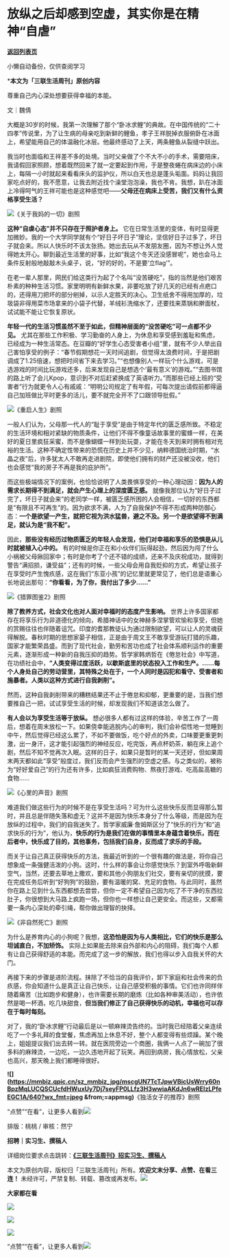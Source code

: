 # 放纵之后却感到空虚，其实你是在精神“自虐”

[**返回列表页**](/gzh/三联生活周刊)

小懒自动备份，仅供查阅学习

***本文为「三联生活周刊」原创内容**

  
  
尊重自己内心深处想要获得幸福的本能。  
  
文｜魏倩

大概是30岁的时候，我第一次理解了那个“卧冰求鲤”的典故。在中国传统的“二十四孝”传说里，为了让生病的母亲吃到新鲜的鲤鱼，孝子王祥脱掉衣服俯卧在冰面上，希望能用自己的体温融化冰层。他最终感动了上天，两条鲤鱼从裂缝中跃出。

我当时也面临和王祥差不多的处境。当时父亲做了个不大不小的手术，需要陪床，我请假回家照顾，想着既然回来了就一定要起到作用，于是整夜蜷在病床边的小床上，每隔一小时就起来看看床头的监护仪，所以白天也总是蓬头垢面。妈妈让我回家吃点好的，我不愿意，让我去附近找个澡堂泡泡澡，我也不肯。我想，趴在冰面上冷得呵气的王祥可能也是这种感觉吧——**父母还在病床上受苦，我们又有什么资格享受生活？**

![](https://mmbiz.qpic.cn/sz_mmbiz_jpg/mscgUN7TcTJpwVBicUsWrry60nBpzMqLUvibFGZib0JicpIUmsG46FJLU8fRpc0u7Pquq2watBKJFz8WLESFX7XY8Q/640?wx_fmt=jpeg&from;=appmsg)《关于我妈的一切》剧照

**这种“自虐心态”并不只存在于照护者身上。**
它在日常生活里的变体，有时显得更加微妙。我的一个大学同学就有个“好日子坏日子”理论，坚信好日子过多了，坏日子就会来。所以人快乐时不该太张扬。她出去玩从不发朋友圈，因为不想让外人觉得她太开心。聊到最近生活里的好事，比如“我这个冬天还没感冒呢”，她也会马上条件反射般地敲敲木头桌子，说，“好的好的，不是要‘立flag’”。

在老一辈人那里，网民们给这类行为起了个名叫“没苦硬吃”，指的当然是他们艰苦朴素的种种生活习惯。家里明明有新鲜水果，非要吃放了好几天的已经有点疤口的，还得用刀把坏的部分剜掉，以示人定胜天的决心。卫生纸舍不得用加厚的，垃圾袋非得用菜市场拿来的小袋子代替，羊绒衫洗缩水了，还要找来蒸锅和擀面杖，试试能不能让它恢复原状。

**年轻一代的生活习惯虽然不至于如此，但精神层面的“没苦硬吃”可一点都不少见。**
尤其在那些工作积极、学习勤奋的人身上，为休息和享受感到羞耻和焦虑，已经成为一种生活常态。在豆瓣的“好学生心态受害者小组”里，就有不少人举出自己害怕享受的例子：“春节假期想花一天时间追剧，但觉得太浪费时间，于是把剧调成了1.25倍速，想把时间省下来去学习。”“也想像别人一样玩个什么游戏，可是选游戏的时间比玩游戏还多，后来发现自己是想选个‘最有意义’的游戏。”“去图书馆的路上听了会儿Kpop，意识到不对后赶紧换成了英语听力。”而那些已经上班的“受害者”行为就更令人心有戚戚：“明明公司规定了有年假，可每次提出请假前都得逼自己加班做比平时更多的活儿，要不就完全开不了口跟领导批假。”

![](https://mmbiz.qpic.cn/sz_mmbiz_jpg/mscgUN7TcTJpwVBicUsWrry60nBpzMqLUnVOiakQUb47HicIp9DEpa1vRf8g5OTTUo9VgrWicYvvHs16fSwzMWoycA/640?wx_fmt=jpeg&from;=appmsg)《重启人生》剧照

一般人们认为，父母那一代人的“耻于享受”是由于特定年代的匮乏感所致。不稳定的生活环境和相对紧缺的物质条件，让他们不得不像童话故事里的蜜蜂一样，在美好的夏日里疯狂采蜜，而不是像蝴蝶一样到处玩耍，才能在冬天到来时拥有相对充裕的生活。这种不确定性带来的恐慌在历史上并不少见，纳粹德国统治时期，“水晶之夜”后，许多犹太人不敢再走进剧院，即使他们拥有的财产还没被没收，他们也会感觉“我的房子不再是我的庇护所”。

而这些极端情况下的案例，也恰恰说明了人类畏惧享受的一种心理动因：**因为人的需求长期得不到满足，就会产生心理上的深度匮乏感。**
就像我那位认为“好日子过完了，坏日子就会来”的老同学一样，被匮乏感所困的人会相信，一切好的东西都是“有限且不可再生”的。因为欲求不满，人为了自我保护不得不形成两种防御心态：**一个是欲望一产生，就把它视为洪水猛兽，避之不及。另一个是欲望得不到满足，就认为是“我不配”。**

因此，**那些没有经历过物质匮乏的年轻人会发现，他们对幸福和享乐的恐惧是从儿时就被植入心中的。**
有的时候是你正在和小伙伴们玩得起劲，然后因为闯了什么小祸被父母揪回家中；有时是你考了个还不错的成绩，还来不及庆祝成功，就得到警告“满招损，谦受益”；还有的时候，一些父母会用自我贬抑的方式，希望让孩子在享受时产生愧疚感，这在我们“东亚小孩”的记忆里就更常见了，他们总是语重心长地说出那句：**“你看看，为了你，我付出了多少……”**

![](https://mmbiz.qpic.cn/sz_mmbiz_jpg/mscgUN7TcTJpwVBicUsWrry60nBpzMqLUPQa2wrqpOdUkhXgh037SrujEZiaPGQyyXkM2OnIIWIHd9GiajbiaTaqrQ/640?wx_fmt=jpeg&from;=appmsg)《猎罪图鉴2》剧照

**除了教养方式，社会文化也对人面对幸福时的态度产生影响。**
世界上许多国家都存在将享乐行为非道德化的倾向，希腊神话中的女神赫多涅掌管欢愉和享受，但她的赏赐往往也伴随着诅咒。印度的耆那教徒认为通过限制欲望，可以让人的灵魂获得解脱。春秋时期的思想家晏子相信，正是由于周文王不敢享受游玩打猎的乐趣，国家才能繁荣昌盛。而到了现代社会，勤劳和苦功也成了社会体系顺利运作的重要元素，逐渐形成一种新的自我压抑的趋势。哲学家韩炳哲在《倦怠社会》中写道，在功绩社会中，**“人类变得过度活跃，以歇斯底里的状态投入工作和生产。……每个人身处自己的劳动营里，其特殊之处在于，一个人同时是囚犯和看守、受害者和施暴者。人类以这种方式进行自我剥削”。**

然而，这种自我剥削带来的糟糕结果还不止于倦怠和抑郁，更重要的是，当我们想要推自己一把，试试享受生活的时候，却发现我们不知道该怎么做了。

**有人会以为享受生活等于放纵。**
想必很多人都有过这样的体验，辛苦工作了一周后，想着在周末放松一下。如果侥幸能逃脱内心的审判，我们会补偿性地一觉睡到中午，然后觉得已经这么累了，不如不要做饭，吃个好点的外卖，口味要更重更刺激，出一身汗，这才能引起强烈的神经反应，吃完饭，再点杯奶茶，躺在床上追个剧，然后不知不觉再次入眠。这样的日子，如果只是暂时的某一天还好，但如果周末两天都如此“享受”般度过，我们反而会产生强烈的空虚之感。与之类似的，被称为“好好爱自己”的行为还有许多，比如疯狂消费购物、熬夜打游戏、吃高盐高糖的食物……

![](https://mmbiz.qpic.cn/sz_mmbiz_jpg/mscgUN7TcTJpwVBicUsWrry60nBpzMqLU4fUu5usGUGpgbUdoVclU1Ej1qgUWOxBlAbRicnOarNAqrF6cDa22AXw/640?wx_fmt=jpeg&from;=appmsg)《心里的声音》剧照

难道我们做这些行为的时候不是在享受生活吗？可为什么这些快乐反而显得那么暂时，并且总是伴随失落和虚无？这并不是因为快乐本身分了什么等级，而是因为在放纵的过程中，我们的自我迷失了。哲学家威廉·詹姆斯区分了“快乐的行为”和“追求快乐的行为”，他认为，**快乐的行为是我们在做的事情里本身蕴含着快乐，而在后者中，快乐成了目的，其他事务，包括我们自身，反而成了求乐的手段。**

而关于让自己真正获得快乐的方法，我最近听到的一个很有趣的做法是，将你自己想象成一条强健活泼的小狗。这时，什么样的事会让你感觉快乐？到室外呼吸新鲜空气，当然，还要去草地上撒欢，要和其他小狗朋友们社交，要有亲切的抚摸，要在完成任务后听到“好狗狗”的鼓励，要有温暖的窝、充足的食物。与此同时，虽然你在路上见到什么东西都想去尝尝，但你一定不希望自己因为吃了不干净的东西拉肚子，你很想到大马路上疯跑一场，但你也一样想让自己更安全。而这些，又都需要一条内心深处的牵引绳，帮你做出理智的抉择。

![](https://mmbiz.qpic.cn/sz_mmbiz_jpg/mscgUN7TcTJpwVBicUsWrry60nBpzMqLUn8kDZQIfVyDJSsD1RByiakaWicSbibwJ8iaItQyf96ZqWUmSDKFRX4ETSg/640?wx_fmt=jpeg&from;=appmsg)《非自然死亡》剧照

为什么是养育内心的小狗呢？我想，**这恐怕是因为与人类相比，它们的快乐是那么坦诚直白，不加矫饰。**
实际上如果能去除来自外部和内心的阻碍，我们每个人都有让自己获得舒适的本能。而完成了这一步的解放，我们也得以步入自我关怀的大门。

再接下来的步骤是进阶流程。抹除了不恰当的自我评价，卸下家庭和社会传来的负疚感，你会知道什么是真正让自己快乐，让自己感受积极的事情。它们也许同样伴随着痛苦（比如跑步和健身），也许需要长期的磨炼（比如各种审美活动），也许依然是喝一杯酒，吃几块甜食，**但当我们修正了自己获得快乐的动机，幸福也可以存在于每时每刻。**

对了，我的“卧冰求鲤”行动最后是以一顿麻辣烫告终的。当时我已经陪着父亲连续吃了一个多礼拜的食堂餐，焦虑再加上休息不好，整个人都变得有些烦躁。某个晚上，姐姐提议我们出去转一转。就在医院旁边一个商圈，我俩一人点了一碗加了很多料的麻辣烫，一边吃，一边久违地开起了玩笑。再回到病房，我心情放松，父亲也高兴，那天晚上我们都睡得很好。

**![](https://mmbiz.qpic.cn/sz_mmbiz_jpg/mscgUN7TcTJpwVBicUsWrry60nBpzMqLUCQSCUcfdHWuxUy7Dj7seyFP0LLfz3H3wwiaAKdJn6wREIzLPfeEGC1A/640?wx_fmt=jpeg
&from;=appmsg)**《独活女子的推荐》剧照

“点赞”“在看”，让更多人看到![](https://mmbiz.qpic.cn/mmbiz_gif/c2Sib3Mp7pON9hkSZwdTibRHNZSMPyiapUCHJwlyoZVBC3SfmPmF0VKjkm3NiaToQloHFJ6icyicqZnqgXp6pSQJt5gg/640?wx_fmt=gif&from;=appmsg&wxfrom;=5&wx;_lazy=1&tp;=wxpic)  
  
  
  
  
  

排版：桃桃 / 审核：然宁

  
**招聘｜实习生、撰稿人**  

详细岗位要求点击跳转：[**《三联生活周刊》招实习生、撰稿人**](http://mp.weixin.qq.com/s?__biz=MTc5MTU3NTYyMQ==&mid=2651136871&idx=3&sn=f1c0777fe9d31881e5dfca68ebc2937f&chksm=5907324d6e70bb5b3546dfe1c7b31b5fe05664bebbf36356ba9a1a352e0678444cad62875ad4&scene=21#wechat_redirect)

本文为原创内容，版权归「三联生活周刊」所有。**欢迎文末分享、点赞、在看三连！**
未经许可，严禁复制、转载、篡改或再发布。![](https://mmbiz.qpic.cn/sz_mmbiz_png/Gg7Qtoh7Aic9ZTmAdCc80b4nD7xicgPt863QWU7oNswDx19XrjfTtSl8QwatY2EEZGuNd1WRRiapDZjcDhTnNYmBg/640?wx_fmt=other&wxfrom;=5&wx;_lazy=1&wx;_co=1&retryload;=1&tp;=webp)

**大家都在看**

  
[](https://mp.weixin.qq.com/s?__biz=MTc5MTU3NTYyMQ==&mid=2651477140&idx=1&sn=16217cdc7b5dc5a7937a1d55569b9958&scene=21#wechat_redirect)[](https://mp.weixin.qq.com/s?__biz=MTc5MTU3NTYyMQ==&mid=2651477709&idx=1&sn=b523c39408dc43ce45a73ff5a4076b07&scene=21#wechat_redirect)[![](https://mmbiz.qpic.cn/mmbiz_png/c2Sib3Mp7pOMibt0SSjf20LoWRibU3wyOsAnvpviaLTddL0UDKumib8HpGkzaz9YmUpJdgeyvSvw84NA5iaZZz7wYRLQ/640?wx_fmt=png&from;=appmsg&wxfrom;=5&wx;_lazy=1&wx;_co=1&tp;=wxpic)](https://mp.weixin.qq.com/s?__biz=MTc5MTU3NTYyMQ==&mid=2651485889&idx=1&sn=e7f779414cd11370e2c07e4b4f975232&scene=21#wechat_redirect)  

![](https://mmbiz.qpic.cn/sz_mmbiz_png/Gg7Qtoh7Aic9ZTmAdCc80b4nD7xicgPt86k1kgpU51hWCHjV92ryhVW35PLCvLhxLw9XDhXjgeDyZhHSx5EbRcfg/640?wx_fmt=other&wxfrom;=5&wx;_lazy=1&wx;_co=1&retryload;=2&tp;=webp)

  
[![](https://mmbiz.qpic.cn/mmbiz_jpg/c2Sib3Mp7pONuwrdetOsWUZLdDE1J39mLibBBe0vPzCKS1topq8p9JgG9O86KDCNS3SZl7Paa1d80gvHIBg9C0cw/640?wx_fmt=jpeg&from;=appmsg&wxfrom;=5&wx;_lazy=1&wx;_co=1&tp;=wxpic)]()  
  
“点赞”“在看”，让更多人看到![](https://mmbiz.qpic.cn/mmbiz_gif/c2Sib3Mp7pON9hkSZwdTibRHNZSMPyiapUCHJwlyoZVBC3SfmPmF0VKjkm3NiaToQloHFJ6icyicqZnqgXp6pSQJt5gg/640?wx_fmt=gif&from;=appmsg&wxfrom;=5&wx;_lazy=1&tp;=wxpic)  

